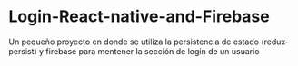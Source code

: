 # Login-React-native-and-Firebase
Un pequeño proyecto en donde se utiliza la persistencia de estado (redux-persist) y firebase para mentener la sección de login de un usuario 
